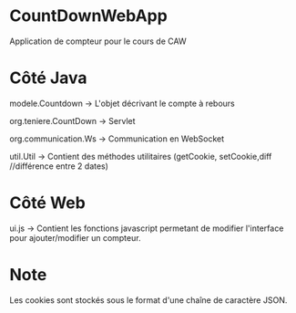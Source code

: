 # CountDownWebApp
Application de compteur pour le cours de CAW

# Côté Java

modele.Countdown
  -> L'objet décrivant le compte à rebours

org.teniere.CountDown
  -> Servlet

org.communication.Ws
  -> Communication en WebSocket

util.Util
  -> Contient des méthodes utilitaires (getCookie, setCookie,diff //différence entre 2 dates)

# Côté Web

ui.js
  -> Contient les fonctions javascript permetant de modifier l'interface pour ajouter/modifier un compteur.

# Note

Les cookies sont stockés sous le format d'une chaîne de caractère JSON.
